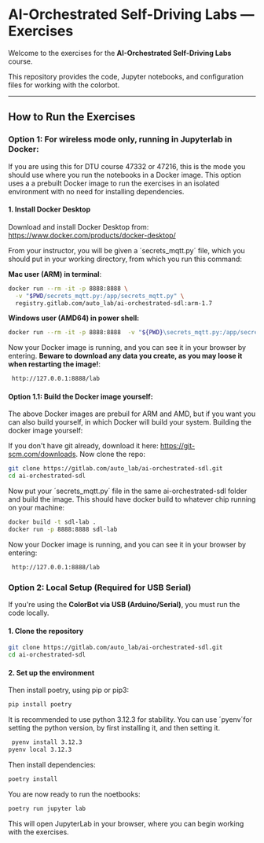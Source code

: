 # AI-Orchestrated Self-Driving Labs — Exercises

Welcome to the exercises for the **AI-Orchestrated Self-Driving Labs** course.

This repository provides the code, Jupyter notebooks, and configuration files for working with the colorbot.

---

## How to Run the Exercises

### Option 1: For wireless mode only, running in Jupyterlab in Docker:

If you are using this for DTU course 47332 or 47216, this is the mode you should use where you run the notebooks in a Docker image. This option uses a a prebuilt Docker image to run the exercises in an isolated environment with no need for installing dependencies.

#### 1. Install Docker Desktop

Download and install Docker Desktop from:  
https://www.docker.com/products/docker-desktop/

From your instructor, you will be given a ´secrets_mqtt.py´ file, which you should put in your working directory, from which you run this command:



**Mac user (ARM) in terminal**:
```bash
docker run --rm -it -p 8888:8888 \
  -v "$PWD/secrets_mqtt.py:/app/secrets_mqtt.py" \
  registry.gitlab.com/auto_lab/ai-orchestrated-sdl:arm-1.7

```
**Windows user (AMD64) in power shell:**
```bash
docker run --rm -it -p 8888:8888  -v "${PWD}\secrets_mqtt.py:/app/secrets_mqtt.py"  registry.gitlab.com/auto_lab/ai-orchestrated-sdl:amd64-1.7
```

Now your Docker image is running, and you can see it in your browser by entering. **Beware to download any data you create, as you may loose it when restarting the image!**:
```bash
 http://127.0.0.1:8888/lab
 ```

#### Option 1.1: Build the Docker image yourself:
The above Docker images are prebuil for ARM and AMD, but if you want you can also build yourself, in which Docker will build your system.
Building the docker image yourself: 

If you don't have git already, download it here: https://git-scm.com/downloads. Now clone the repo:

```bash
git clone https://gitlab.com/auto_lab/ai-orchestrated-sdl.git
cd ai-orchestrated-sdl
 ```

Now put your ´secrets_mqtt.py´ file in the same ai-orchestrated-sdl folder and build the image. This should have docker build to whatever chip running on your machine:

 ```bash
docker build -t sdl-lab .
docker run -p 8888:8888 sdl-lab
 ```

Now your Docker image is running, and you can see it in your browser by entering:
```bash
 http://127.0.0.1:8888/lab
 ```


### Option 2: Local Setup (Required for USB Serial)

If you're using the **ColorBot via USB (Arduino/Serial)**, you must run the code locally.

#### 1. Clone the repository

```bash
git clone https://gitlab.com/auto_lab/ai-orchestrated-sdl.git
cd ai-orchestrated-sdl
```

####  2. Set up the environment
Then install poetry, using pip or pip3:

```bash
pip install poetry
```

It is recommended to use python 3.12.3 for stability. You can use ´pyenv´for setting the python version, by first installing it, and then setting it. 

```bash
 pyenv install 3.12.3  
pyenv local 3.12.3
 ```

Then install dependencies:
```bash
poetry install
```

You are now ready to run the noetbooks:
```bash
poetry run jupyter lab
```

This will open JupyterLab in your browser, where you can begin working with the exercises.
